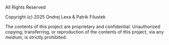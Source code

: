 All Rights Reserved

Copyright (c) 2025 Ondrej Lexa & Patrik Filustek

The contents of this project are proprietary and confidential. Unauthorized
copying, transferring, or reproduction of the contents of this project, via
any medium, is strictly prohibited.

